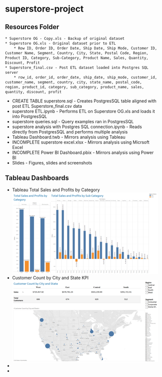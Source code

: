 # superstore-project
## Resources Folder
	* Superstore OG - Copy.xls - Backup of original dataset
	* Superstore OG.xls - Original dataset prior to ETL
		* Row ID, Order ID, Order Date, Ship Date, Ship Mode, Customer ID, Customer Name, Segment, Country, City, State, Postal Code, Region, Product ID, Category, Sub-Category, Product Name, Sales, Quantity, Discount, Profit
	* Superstore_final.csv - Post ETL dataset loaded into Postgres SQL server
		* row_id, order_id, order_date, ship_date, ship_mode, customer_id, customer_name, segment, country, city, state_name, postal_code, region, product_id, category, sub_category, product_name, sales, quantity, discount, profit
* CREATE TABLE superstore.sql - Creates PostgresSQL table aligned with post ETL 	Superstore_final.csv data
* superstore ETL.ipynb - Performs ETL on Superstore OG.xls and loads it into PostgresSQL
* superstore queries.sql - Query examples ran in PostgresSQL
* superstore analysis with Postgres SQL connection.ipynb - Reads directly from PostgresSQL and performs multiple analysis
* Tableau Dashboard.twb - Mirrors analysis using Tableau
* INCOMPLETE superstore excel.xlsx - Mirrors analysis using Micrsoft Excel
* INCOMPLETE Power BI Dashboard.pbix - Mirrors analysis using Power BI
* Slides - Figures, slides and screenshots

## Tableau Dashboards
* Tableau Total Sales and Profits by Category
![Tableau Total Sales and Profits by Category](https://github.com/haodong191/superstore-project/blob/main/Slides/Tableau%20Total%20Sales%20and%20Profits%20by%20Category.png?raw=true)
* Customer Count by City and State KPI
![Customer Count by City and State KPI](https://github.com/haodong191/superstore-project/blob/main/Slides/Customer%20Count%20by%20City%20and%20State%20KPI.png?raw=true)
*
*
